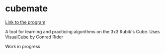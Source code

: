 # cubemate
<a href="https://cdn.rawgit.com/sqrcube/cubemate/ef07d7f6/cubemate.html">Link to the </a><a href="https://cdn.rawgit.com/sqrcube/cubemate/master/cubemate.html">program</a>

A tool for learning and practicing algorithms on the 3x3 Rubik's Cube. Uses <a href="http://cube.crider.co.uk/visualcube.php">VisualCube</a> by Conrad Rider

Work in progress
